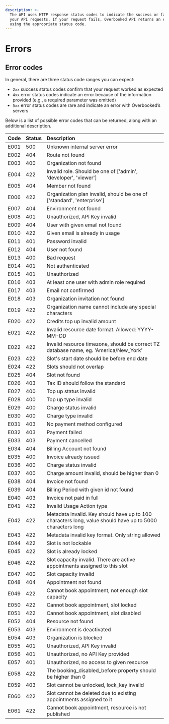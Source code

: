 ```yaml
---
description: >-
  The API uses HTTP response status codes to indicate the success or failure of
  your API requests. If your request fails, Overbooked API returns an error
  using the appropriate status code.
---
```


# Errors

## Error codes

In general, there are three status code ranges you can expect:

* `2xx` success status codes confirm that your request worked as expected
* `4xx` error status codes indicate an error because of the information provided \(e.g., a required parameter was omitted\)
* `5xx` error status codes are rare and indicate an error with Overbooked’s servers

Below is a list of possible error codes that can be returned, along with an additional description.

| Code | Status | Description |
| :--- | :--- | :--- |
| E001 | 500 | Unknown internal server error |
| E002 | 404 | Route not found |
| E003 | 400 | Organization not found |
| E004 | 422 | Invalid role. Should be one of \['admin', 'developer', 'viewer'\] |
| E005 | 404 | Member not found |
| E006 | 422 | Organization plan invalid, should be one of \['standard', 'enterprise'\] |
| E007 | 404 | Environment not found |
| E008 | 401 | Unauthorized, API Key invalid |
| E009 | 404 | User with given email not found |
| E010 | 422 | Given email is already in usage |
| E011 | 401 | Password invalid |
| E012 | 404 | User not found |
| E013 | 400 | Bad request |
| E014 | 401 | Not authenticated |
| E015 | 401 | Unauthorized |
| E016 | 403 | At least one user with admin role required |
| E017 | 403 | Email not confirmed |
| E018 | 403 | Organization invitation not found |
| E019 | 422 | Organization name cannot include any special characters |
| E020 | 422 | Credits top up invalid amount |
| E021 | 422 | Invalid resource date format. Allowed: YYYY-MM-DD |
| E022 | 422 | Invalid resource timezone, should be correct TZ database name, eg. 'America/New\_York' |
| E023 | 422 | Slot's start date should be before end date |
| E024 | 422 | Slots should not overlap |
| E025 | 404 | Slot not found |
| E026 | 403 | Tax ID should follow the standard |
| E027 | 400 | Top up status invalid |
| E028 | 400 | Top up type invalid |
| E029 | 400 | Charge status invalid |
| E030 | 400 | Charge type invalid |
| E031 | 403 | No payment method configured |
| E032 | 403 | Payment failed |
| E033 | 403 | Payment cancelled |
| E034 | 404 | Billing Account not found |
| E035 | 400 | Invoice already issued |
| E036 | 400 | Charge status invalid |
| E037 | 400 | Charge amount invalid, should be higher than 0 |
| E038 | 404 | Invoice not found |
| E039 | 404 | Billing Period with given id not found |
| E040 | 403 | Invoice not paid in full |
| E041 | 422 | Invalid Usage Action type |
| E042 | 422 | Metadata invalid. Key should have up to 100 characters long, value should have up to 5000 characters long |
| E043 | 422 | Metadata invalid key format. Only string allowed |
| E044 | 422 | Slot is not lockable |
| E045 | 422 | Slot is already locked |
| E046 | 422 | Slot capacity invalid. There are active appointments assigned to this slot |
| E047 | 400 | Slot capacity invalid |
| E048 | 404 | Appointment not found |
| E049 | 422 | Cannot book appointment, not enough slot capacity |
| E050 | 422 | Cannot book appointment, slot locked |
| E051 | 422 | Cannot book appointment, slot disabled |
| E052 | 404 | Resource not found |
| E053 | 403 | Environment is deactivated |
| E054 | 403 | Organization is blocked |
| E055 | 401 | Unauthorized, API Key invalid |
| E056 | 401 | Unauthorized, no API Key provided |
| E057 | 401 | Unauthorized, no access to given resource |
| E058 | 422 | The booking\_disabled\_before property should be higher than 0 |
| E059 | 403 | Slot cannot be unlocked, lock\_key invalid |
| E060 | 422 | Slot cannot be deleted due to existing appointments assigned to it |
| E061 | 422 | Cannot book appointment, resource is not published |

